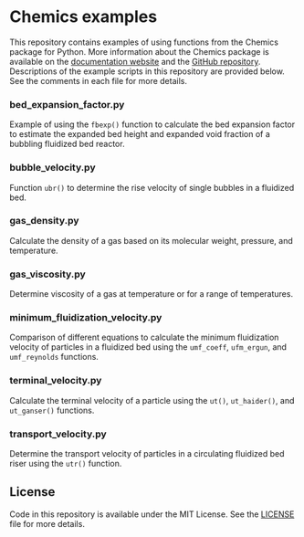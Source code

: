 # Chemics examples

This repository contains examples of using functions from the Chemics package
for Python. More information about the Chemics package is available on the
[documentation website][1] and the [GitHub repository][2]. Descriptions of the
example scripts in this repository are provided below. See the comments in each
file for more details.

[1]: https://chemics.github.io
[2]: https://github.com/chemics/chemics

### bed_expansion_factor.py

Example of using the `fbexp()` function to calculate the bed expansion factor to
estimate the expanded bed height and expanded void fraction of a bubbling
fluidized bed reactor.

### bubble_velocity.py

Function `ubr()` to determine the rise velocity of single bubbles in a fluidized
bed.

### gas_density.py

Calculate the density of a gas based on its molecular weight, pressure, and
temperature.

### gas_viscosity.py

Determine viscosity of a gas at temperature or for a range of temperatures.

### minimum_fluidization_velocity.py

Comparison of different equations to calculate the minimum fluidization velocity
of particles in a fluidized bed using the `umf_coeff`, `ufm_ergun`, and
`umf_reynolds` functions.

### terminal_velocity.py

Calculate the terminal velocity of a particle using the `ut()`, `ut_haider()`,
and `ut_ganser()` functions.

### transport_velocity.py

Determine the transport velocity of particles in a circulating fluidized bed
riser using the `utr()` function.

## License

Code in this repository is available under the MIT License. See the
[LICENSE](LICENSE) file for more details.
